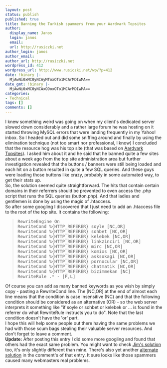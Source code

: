 ```yaml
---
layout: post
status: publish
published: true
title: Banning the Turkish spammers from your Aardvark Topsites
author:
  display_name: Janos
  login: janos
  email: 
  url: http://rusiczki.net
author_login: janos
author_email: 
author_url: http://rusiczki.net
wordpress_id: 412
wordpress_url: http://www.rusiczki.net/wp/?p=412
date: !binary |-
  MjAwNi0xMC0yNCAyMToxOTo1MCArMDIwMA==
date_gmt: !binary |-
  MjAwNi0xMC0yNCAxODoxOTo1MCArMDIwMA==
categories:
- Technical
tags: []
comments: []
---
```

<p>I knew something weird was going on when my client's dedicated server slowed down considerably and a rather large forum he was hosting on it started throwing MySQL errors that were landing frequently in my Yahoo! inbox. So I headed out and did some sniffing around and finally by using the elimination technique (not too smart nor professional, I know) I concluded that the resource hog was his top site (that was based on <a href="http://www.aardvarktopsitesphp.com/">Aardvark Topsites</a>). I asked him about it and he said that he banned quite a few sites about a week ago from the top site administration area but further investigation revealed that the buttons / banners were still being loaded and each hit on a button resulted in quite a few SQL queries. And these guys were loading those buttons like crazy, probably in some automated way, to get their stats up.<br />
So, the solution seemed quite straightforward. The hits that contain certain domains in their referrers should be prevented to even access the .php script that runs the SQL queries (button.php). And that ladies and gentlemen is done by using the magic of .htaccess.<br />
So after some googling I discovered that I just need to add an .htaccess file to the root of the top site. It contains the following:</p>
<blockquote><pre>RewriteEngine On
RewriteCond %{HTTP_REFERER} soyle [NC,OR]
RewriteCond %{HTTP_REFERER} sohbet [NC,OR]
RewriteCond %{HTTP_REFERER} kelebek [NC,OR]
RewriteCond %{HTTP_REFERER} linkzinciri [NC,OR]
RewriteCond %{HTTP_REFERER} mirc [NC,OR]
RewriteCond %{HTTP_REFERER} komixs [NC,OR]
RewriteCond %{HTTP_REFERER} asksokagi [NC,OR]
RewriteCond %{HTTP_REFERER} pornocular [NC,OR]
RewriteCond %{HTTP_REFERER} chatmatik [NC,OR]
RewriteCond %{HTTP_REFERER} bizimmekan [NC]
RewriteRule .* - [F,L]</pre>
</blockquote>
<p>Of course you can add as many banned keywords as you wish by simply copy - pasting a RewriteCond line. The [NC,OR] at the end of almost each line means that the condition is case insensitive (NC) and that the following condition should be considered as an alternative (OR) - so the web server interprets it something like "if soyle or sohbet or kelebek or ... is found in the referrer do what RewriteRule instructs you to do". Note that the last condition doesn't have the 'or' part.<br />
I hope this will help some people out there having the same problems we had with those scum bags stealing their valuable server resources. And don't forget to leave a comment.<br />
<b>Update:</b> After posting this entry I did some more googling and found that others had the exact same problem. You might want to check <a href="http://www.jimwestergren.com/stop-the-topsites-spam/">Jim's solution</a> too, it's only slightly different than mine. There's also yet another <a href="http://www.jimwestergren.com/stop-the-topsites-spam/#comment-23193">alternate solution</a> in the comment's of that entry. It sure looks like those spammers caused many webmasters real problems.</p>
